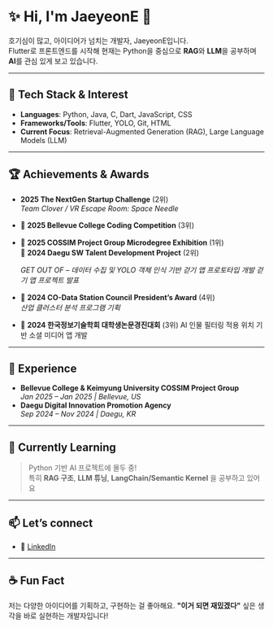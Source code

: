 
# ✨ Hi, I'm JaeyeonE 👋  
호기심이 많고, 아이디어가 넘치는 개발자, JaeyeonE입니다.  
Flutter로 프론트엔드를 시작해 현재는 Python을 중심으로 **RAG**와 **LLM**을 공부하며 **AI**를 관심 있게 보고 있습니다.

---

## 🚀 Tech Stack & Interest
- **Languages**: Python, Java, C, Dart, JavaScript, CSS
- **Frameworks/Tools**: Flutter, YOLO, Git, HTML
- **Current Focus**: Retrieval-Augmented Generation (RAG), Large Language Models (LLM)

---

## 🏆 Achievements & Awards
-  **2025 The NextGen Startup Challenge** (2위)  
  _Team Clover / VR Escape Room: Space Needle_
- 🥉 **2025 Bellevue College Coding Competition** (3위)
- 🥇 **2025 COSSIM Project Group Microdegree Exhibition** (1위)  
  🥈 **2024 Daegu SW Talent Development Project** (2위)

  _GET OUT OF – 데이터 수집 및 YOLO 객체 인식 기반 걷기 앱 프로토타입 개발_
  _걷기 앱 프로젝트 발표_
- 🏅 **2024 CO-Data Station Council President’s Award** (4위)  
  _산업 클러스터 분석 프로그램 기획_
- 🥇 **2024 한국정보기술학회 대학생논문경진대회** (3위)
    AI 인물 필터링 적용 위치 기반 소셜 미디어 앱 개발

---

## 💼 Experience
- **Bellevue College & Keimyung University COSSIM Project Group**  
  _Jan 2025 – Jan 2025 | Bellevue, US_
- **Daegu Digital Innovation Promotion Agency**  
  _Sep 2024 – Nov 2024 | Daegu, KR_

---

## 🌱 Currently Learning
> Python 기반 AI 프로젝트에 몰두 중!  
특히 **RAG 구조**, **LLM 튜닝**, **LangChain/Semantic Kernel** 을 공부하고 있어요

---

## 📫 Let’s connect
- 💼 [LinkedIn](https://www.linkedin.com/in/jaeyeonelenaheo)

---

## ☕ Fun Fact
저는 다양한 아이디어를 기획하고, 구현하는 걸 좋아해요.
**"이거 되면 재밌겠다"** 싶은 생각을 바로 실현하는 개발자입니다!
